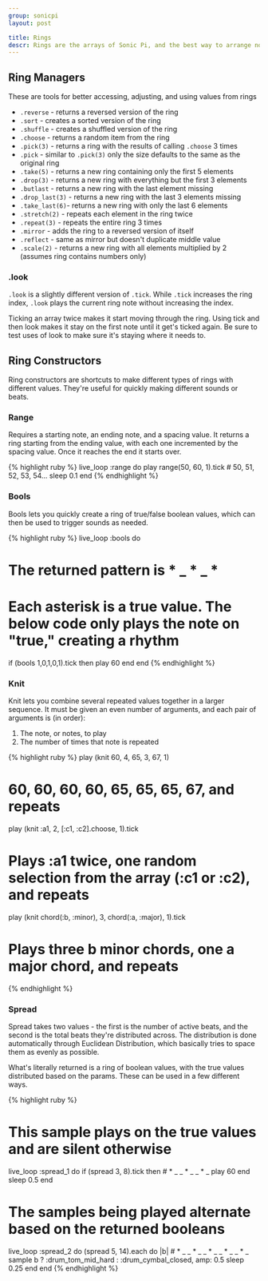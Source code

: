 ```yaml
---
group: sonicpi
layout: post

title: Rings
descr: Rings are the arrays of Sonic Pi, and the best way to arrange notes
---
```


## Ring Managers

These are tools for better accessing, adjusting, and using values from rings

* `.reverse` - returns a reversed version of the ring
* `.sort`    - creates a sorted version of the ring
* `.shuffle` - creates a shuffled version of the ring
* `.choose`  - returns a random item from the ring
* `.pick(3)` - returns a ring with the results of calling `.choose` 3 times
* `.pick`    - similar to `.pick(3)` only the size defaults to the same as the original ring
* `.take(5)` - returns a new ring containing only the first 5 elements
* `.drop(3)` - returns a new ring with everything but the first 3 elements
* `.butlast` - returns a new ring with the last element missing
* `.drop_last(3)` - returns a new ring with the last 3 elements missing
* `.take_last(6)`- returns a new ring with only the last 6 elements
* `.stretch(2)` - repeats each element in the ring twice
* `.repeat(3)` - repeats the entire ring 3 times
* `.mirror` - adds the ring to a reversed version of itself
* `.reflect` - same as mirror but doesn't duplicate middle value
* `.scale(2)` - returns a new ring with all elements multiplied by 2 (assumes ring contains numbers only)

### .look

`.look` is a slightly different version of `.tick`. While `.tick` increases the ring index, `.look` plays the current ring note without increasing the index.

Ticking an array twice makes it start moving through the ring. Using tick and then look makes it stay on the first note until it get's ticked again. Be sure to test uses of look to make sure it's staying where it needs to.

## Ring Constructors

Ring constructors are shortcuts to make different types of rings with different values. They're useful for quickly making different sounds or beats.

### Range

Requires a starting note, an ending note, and a spacing value. It returns a ring starting from the ending value, with each one incremented by the spacing value. Once it reaches the end it starts over.

{% highlight ruby %}
live_loop :range do
  play range(50, 60, 1).tick  # 50, 51, 52, 53, 54...
  sleep 0.1
end
{% endhighlight %}

### Bools

Bools lets you quickly create a ring of true/false boolean values, which can then be used to trigger sounds as needed.

{% highlight ruby %}
live_loop :bools do
  # The returned pattern is * _ * _ *
  # Each asterisk is a true value. The below code only plays the note on "true," creating a rhythm
  if (bools 1,0,1,0,1).tick then
    play 60
  end
end
{% endhighlight %}

### Knit

Knit lets you combine several repeated values together in a larger sequence. It must be given an even number of arguments, and each pair of arguments is (in order):

1. The note, or notes, to play
2. The number of times that note is repeated

{% highlight ruby %}
play (knit 60, 4, 65, 3, 67, 1)
# 60, 60, 60, 60, 65, 65, 65, 67, and repeats

play (knit :a1, 2, [:c1, :c2].choose, 1).tick
# Plays :a1 twice, one random selection from the array (:c1 or :c2), and repeats

play (knit chord(:b, :minor), 3, chord(:a, :major), 1).tick
# Plays three b minor chords, one a major chord, and repeats
{% endhighlight %}

### Spread

Spread takes two values - the first is the number of active beats, and the second is the total beats they're distributed across. The distribution is done automatically through Euclidean Distribution, which basically tries to space them as evenly as possible.

What's literally returned is a ring of boolean values, with the true values distributed based on the params. These can be used in a few different ways.

{% highlight ruby %}
# This sample plays on the true values and are silent otherwise
live_loop :spread_1 do
  if (spread 3, 8).tick then # * _ _ * _ _ * _
    play 60
  end
  sleep 0.5
end

# The samples being played alternate based on the returned booleans
live_loop :spread_2 do
  (spread 5, 14).each do |b|  # * _ _ * _ _ * _ _ * _ _ * _
    sample b ?  :drum_tom_mid_hard : :drum_cymbal_closed, amp: 0.5
    sleep 0.25
  end
end
{% endhighlight %}
